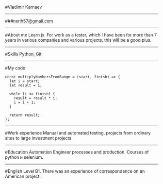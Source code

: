 #Vladimir Karnaev
***
###nerih57@gmail.com
***
#About me
Learn js. For work as a tester, which I have been for more than 7 years in various companies and various projects, this will be a good plus.
***
#Skills
Python, Git
***
#My code
```
const multiplyNumbersFromRange = (start, finish) => {
  let i = start;
  let result = 1;

  while (i <= finish) {
    result = result * i;
    i = i + 1;
  }

  return result;
};
```
***
#Work experience
Manual and automated testing, projects from ordinary sites to large investment projects
***
#Education
Automation Engineer processes and production.
Courses of python и selenium. 
***
#English
Level B1. There was an experience of correspondence on an American project.